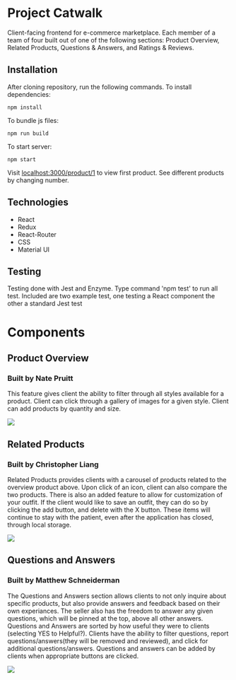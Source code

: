 # Project Catwalk

Client-facing frontend for e-commerce marketplace. Each member of a team of four built out of one of the following sections: Product Overview, Related Products, Questions & Answers, and Ratings & Reviews.

## Installation

After cloning repository, run the following commands.
To install dependencies:

```
npm install
```

To bundle js files:

```
npm run build
```

To start server:

```
npm start
```

Visit [localhost:3000/product/1](http:localhost:3000/product/1) to view first product. See different products by changing number.

## Technologies

- React
- Redux
- React-Router
- CSS
- Material UI

## Testing

Testing done with Jest and Enzyme. Type command 'npm test' to run all test. Included are two example test, one testing a React component the other a standard Jest test

# Components

## Product Overview

### Built by Nate Pruitt

This feature gives client the ability to filter through all styles available for a product. Client can click through a gallery of images for a given style. Client can add
products by quantity and size.

![](https://github.com/team-daifuku/FEC/blob/master/catwalk_project_overview.gif)

## Related Products

### Built by Christopher Liang

Related Products provides clients with a carousel of products related to the overview product above. Upon click of an icon, client can also compare the two products. There is also an added feature to allow for customization of your outfit. If the client would like to save an outfit, they can do so by clicking the add button, and delete with the X button. These items will continue to stay with the patient, even after the application has closed, through local storage.

![](https://github.com/team-daifuku/FEC/blob/master/related_products.gif)

## Questions and Answers

### Built by Matthew Schneiderman

The Questions and Answers section allows clients to not only inquire about specific products, but also provide answers and feedback based on their own experiances. The seller also has the freedom to answer any given questions, which will be pinned at the top, above all other answers. Questions and Answers are sorted by how useful they were to clients (selecting YES to Helpful?). Clients have the ability to filter questions, report questions/answers(they will be removed and reviewed), and click for additional questions/answers. Questions and answers can be added by clients when appropriate buttons are clicked.

![](https://github.com/team-daifuku/FEC/blob/master/Qs_and_As.gif)
